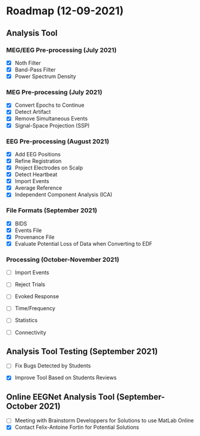 # Roadmap (12-09-2021)

## Analysis Tool

### MEG/EEG Pre-processing (July 2021)
- [x] Noth Filter
- [x] Band-Pass Filter
- [x] Power Spectrum Density

### MEG Pre-processing (July 2021)
- [x] Convert Epochs to Continue
- [x] Detect Artifact
- [x] Remove Simultaneous Events
- [x] Signal-Space Projection (SSP)

### EEG Pre-processing (August 2021)
- [x] Add EEG Positions
- [x] Refine Registration
- [x] Project Electrodes on Scalp
- [x] Detect Heartbeat
- [x] Import Events
- [x] Average Reference
- [x] Independent Component Analysis (ICA)

### File Formats (September 2021)
- [x] BIDS
- [x] Events File
- [x] Provenance File
- [x] Evaluate Potential Loss of Data when Converting to EDF

### Processing (October-November 2021)
- [ ] Import Events
- [ ] Reject Trials
- [ ] Evoked Response
- [ ] Time/Frequency
- [ ] Statistics
- [ ] Connectivity


## Analysis Tool Testing (September 2021)
- [ ] Fix Bugs Detected by Students
- [x] Improve Tool Based on Students Reviews


## Online EEGNet Analysis Tool (September-October 2021)
- [ ] Meeting with Brainstorm Developpers for Solutions to use MatLab Online
- [x] Contact Felix-Antoine Fortin for Potential Solutions
